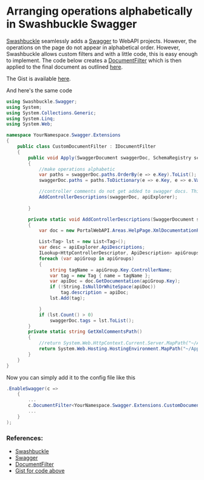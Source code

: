 # Arranging operations alphabetically in Swashbuckle Swagger

[Swashbuckle](https://github.com/domaindrivendev/Swashbuckle) seamlessly adds a [Swagger](http://swagger.io/) to WebAPI projects. However, the operations on the page do not appear in alphabetical order. However, Swashbuckle allows custom filters and with a little code, this is easy enough to implement. The code below creates a [DocumentFilter](https://github.com/domaindrivendev/Swashbuckle#documentfilter) which is then applied to the final document as outlined [here](https://github.com/domaindrivendev/Swashbuckle#modifying-generated-operations).

The Gist is available [here](https://gist.github.com/pallu/0f28e98fa89d2855a321).

And here's the same code

```C#
using Swashbuckle.Swagger;
using System;
using System.Collections.Generic;
using System.Linq;
using System.Web;

namespace YourNamespace.Swagger.Extensions
{
    public class CustomDocumentFilter : IDocumentFilter
    {
        public void Apply(SwaggerDocument swaggerDoc, SchemaRegistry schemaRegistry, System.Web.Http.Description.IApiExplorer apiExplorer)
        {
            //make operations alphabetic
            var paths = swaggerDoc.paths.OrderBy(e => e.Key).ToList();
            swaggerDoc.paths = paths.ToDictionary(e => e.Key, e => e.Value);

            //controller comments do not get added to swagger docs. This is how to add them.
            AddControllerDescriptions(swaggerDoc, apiExplorer);
            
        }

        private static void AddControllerDescriptions(SwaggerDocument swaggerDoc, System.Web.Http.Description.IApiExplorer apiExplorer)
        {
            var doc = new PortalWebAPI.Areas.HelpPage.XmlDocumentationProvider(GetXmlCommentsPath());

            List<Tag> lst = new List<Tag>();
            var desc = apiExplorer.ApiDescriptions;
            ILookup<HttpControllerDescriptor, ApiDescription> apiGroups = desc.ToLookup(api => api.ActionDescriptor.ControllerDescriptor);
            foreach (var apiGroup in apiGroups)
            {
                string tagName = apiGroup.Key.ControllerName;
                var tag = new Tag { name = tagName };
                var apiDoc = doc.GetDocumentation(apiGroup.Key);
                if (!String.IsNullOrWhiteSpace(apiDoc))
                    tag.description = apiDoc;
                lst.Add(tag);

            }
            if (lst.Count() > 0)
                swaggerDoc.tags = lst.ToList();
        }
        private static string GetXmlCommentsPath()
        {
            //return System.Web.HttpContext.Current.Server.MapPath("~/App_Data/PortalWebAPI.XML");
            return System.Web.Hosting.HostingEnvironment.MapPath("~/App_Data/PortalWebAPI.xml");
        }
    }
}
```
Now you can simply add it to the config file like this
```csharp
.EnableSwagger(c =>
	{
    	...
    	c.DocumentFilter<YourNamespace.Swagger.Extensions.CustomDocumentFilter>();
        ...
    }
);
```
### References:

 * [Swashbuckle](https://github.com/domaindrivendev/Swashbuckle)
 * [Swagger](http://swagger.io/)
 * [DocumentFilter](https://github.com/domaindrivendev/Swashbuckle#documentfilter)
 * [Gist for code above](https://gist.github.com/pallu/0f28e98fa89d2855a321)
